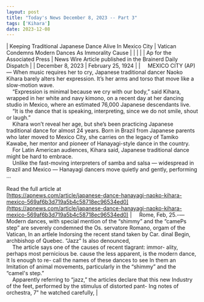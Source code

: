 ```yaml
---
layout: post
title: "Today's News December 8, 2023 -- Part 3"
tags: ['Kihara']
date: 2023-12-08
---
```


| Keeping Traditional Japanese Dance Alive In Mexico City | Vatican Condemns Modern Dances As Immorality Cause |
|  |  |
| Ap for the Associated Press | News Wire Article published in the Brainerd Daily Dispatch |
| December 8, 2023 | February 25, 1924 |
| &nbsp;&nbsp;&nbsp;&nbsp;MEXICO CITY (AP) — When music requires her to cry, Japanese traditional dancer Naoko Kihara barely alters her expression. It’s her arms and torso that move like a slow-motion wave.<br>&nbsp;&nbsp;&nbsp;&nbsp;“Expression is minimal because we cry with our body,” said Kihara, wrapped in her white and navy kimono, on a recent day at her dancing studio in Mexico, where an estimated 76,000 Japanese descendants live.<br>&nbsp;&nbsp;&nbsp;&nbsp;“It is the dance that is speaking, interpreting, since we do not smile, shout or laugh.”<br>&nbsp;&nbsp;&nbsp;&nbsp;Kihara won’t reveal her age, but she’s been practicing Japanese traditional dance for almost 24 years. Born in Brazil from Japanese parents who later moved to Mexico City, she carries on the legacy of Tamiko Kawabe, her mentor and pioneer of Hanayagi-style dance in the country.<br>&nbsp;&nbsp;&nbsp;&nbsp;For Latin American audiences, Kihara said, Japanese traditional dance might be hard to embrace.<br>&nbsp;&nbsp;&nbsp;&nbsp;Unlike the fast-moving interpreters of samba and salsa — widespread in Brazil and Mexico — Hanayagi dancers move quietly and gently, performing ...<br><br>Read the full article at<br>[https://apnews.com/article/japanese-dance-hanayagi-naoko-kihara-mexico-569af6b3d719a5b4c58718ec96534ed0](https://apnews.com/article/japanese-dance-hanayagi-naoko-kihara-mexico-569af6b3d719a5b4c58718ec96534ed0) | &nbsp;&nbsp;&nbsp;&nbsp;Rome, Feb, 25.-—Modern dances, with special mention of the “shimmy” and the “camePs step” are severely condemned the Os. servatore Romano, orgam of the Vatican, In an artlele Indorsing the recent stand taken by Car. dinal Begin, archbishop of Quebec. “Jazz” Is also denounced,<br>&nbsp;&nbsp;&nbsp;&nbsp;The article says one of the causes of recent tlagrant: immor- ality, perhaps most pernicious be. cause the less apparent, is the modern dance, It Is enough to re- call the names of these dances to see In them an Imitation of animal movements, particularly in the “shimmy” and the “camel's step.”<br>&nbsp;&nbsp;&nbsp;&nbsp;Apparently referring to “jazz,” the articles declare that this new Industry of the feet, performed by the stimulus of distorted pant- Ing notes of orchestra, 7" he watched carefully,  |